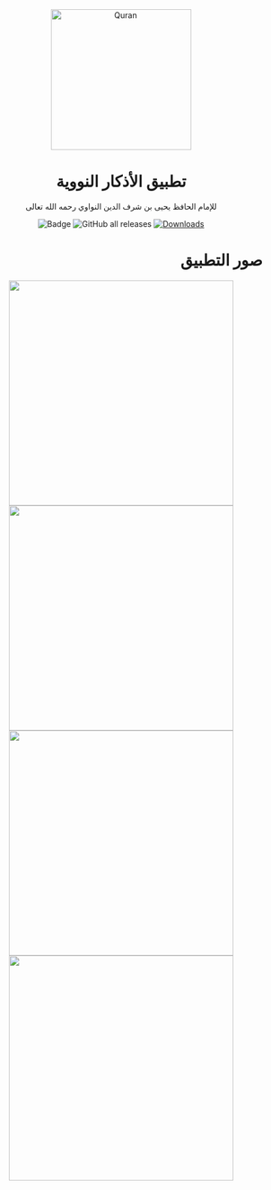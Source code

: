 <div align="center">

<img width="250" alt="Quran" src="https://raw.githubusercontent.com/muslimpack/Al-Azkar/dev/alazkar/assets/icons/app.png">

# تطبيق الأذكار النووية

للإمام الحافظ يحيى بن شرف الدين النواوي رحمه الله تعالى

![Badge](https://img.shields.io/github/v/release/muslimpack/Al-Azkar)
![GitHub all releases](https://img.shields.io/github/downloads/muslimpack/Al-Azkar/total?color=blue&label=Total%20Downloads)
[![Downloads](https://PlayBadges.pavi2410.me/badge/downloads?id=com.hassaneltantawy.alazkar)](https://play.google.com/store/apps/details?id=com.hassaneltantawy.alazkar)

<div align="right">

# صور التطبيق

<p align="center">
  <img src="https://raw.githubusercontent.com/muslimpack/Al-Azkar/dev/screenshots/00.png" height="400" >
  <img src="https://raw.githubusercontent.com/muslimpack/Al-Azkar/dev/screenshots/01.png" height="400" >
  <img src="https://raw.githubusercontent.com/muslimpack/Al-Azkar/dev/screenshots/02.png" height="400" >
  <img src="https://raw.githubusercontent.com/muslimpack/Al-Azkar/dev/screenshots/03.png" height="400" >
</p>

